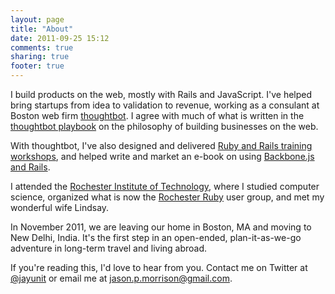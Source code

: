 ```yaml
---
layout: page
title: "About"
date: 2011-09-25 15:12
comments: true
sharing: true
footer: true
---
```


I build products on the web, mostly with Rails and JavaScript.  I've helped
bring startups from idea to validation to revenue, working as a consulant at
Boston web firm [thoughtbot](http://thoughtbot.com/).  I agree with much of what
is written in the [thoughtbot playbook](http://playbook.thoughtbot.com/) on the
philosophy of building businesses on the web.

With thoughtbot, I've also designed and delivered
[Ruby and Rails training workshops](http://workshops.thoughtbot.com/), and
helped write and market an e-book on using
[Backbone.js and Rails](http://workshops.thoughtbot.com/backbone-js-on-rails).

I attended the [Rochester Institute of Technology](http://www.rit.edu/), where I
studied computer science, organized what is now the
[Rochester Ruby](http://www.meetup.com/rochesterrb/) user group, and met my
wonderful wife Lindsay.

In November 2011, we are leaving our home in Boston, MA and moving to New Delhi,
India.  It's the first step in an open-ended, plan-it-as-we-go adventure in
long-term travel and living abroad.

If you're reading this, I'd love to hear from you.  Contact me on Twitter at
[@jayunit](http://twitter.com/jayunit) or email me at
[jason.p.morrison@gmail.com](mailto:jason.p.morrison@gmail.com).
